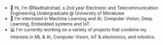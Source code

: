 - 👋 Hi, I’m @NadhaIrshad, a 2nd year Electronic and Telecommunication Engineering Undergraduate @ University of Moratuwa
- 👀 I’m interested in Machine Learning and AI, Computer Vision, Deep Learning, Embedded systems and IoT.
- 💻 I'm currently working on a variety of projects that combine my interests in ML & AI, Computer Vision, IoT & electronics, and robotics.

<!---
NadhaIrshad/NadhaIrshad is a ✨ special ✨ repository because its `README.md` (this file) appears on your GitHub profile.
You can click the Preview link to take a look at your changes.
--->
